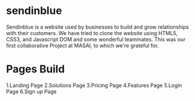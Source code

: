 # sendinblue
Sendinblue is a website used by businesses to build and grow relationships with their customers. We have tried to clone the website using HTML5, CSS3, and Javascript DOM and some wonderful teammates. This was our first collaborative Project at MASAI, to which we're grateful for.

# Pages Build
1.Landing Page
2.Solutions Page
3.Pricing Page
4.Features Page
5.Login Page
6.Sign up Page


